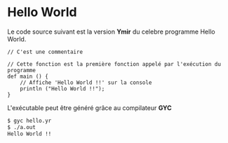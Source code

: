 # Hello World

Le code source suivant est la version **Ymir** du celebre programme Hello World.

```ymir
// C'est une commentaire

// Cette fonction est la première fonction appelé par l'exécution du programme
def main () {
    // Affiche 'Hello World !!' sur la console
    println ("Hello World !!");
}
```

L'exécutable peut être généré grâce au compilateur **GYC**

```bash
$ gyc hello.yr
$ ./a.out
Hello World !!
```

